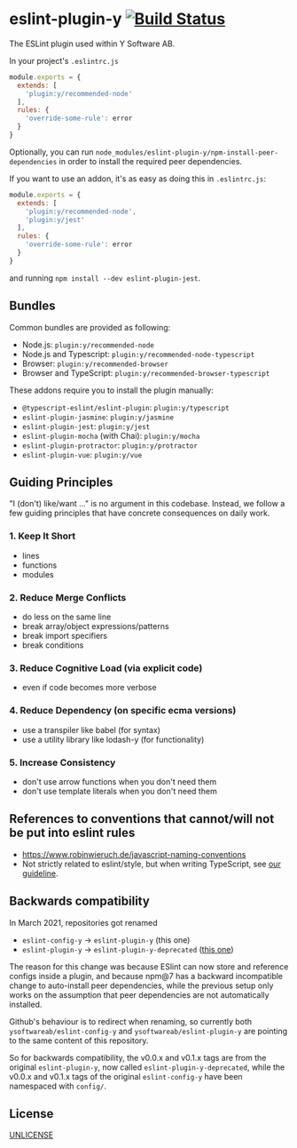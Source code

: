 # eslint-plugin-y [![Build Status][2]][1]

The ESLint plugin used within Y Software AB.

In your project's `.eslintrc.js`

```js
module.exports = {
  extends: [
    'plugin:y/recommended-node'
  ],
  rules: {
    'override-some-rule': error
  }
}
```

Optionally, you can run `node_modules/eslint-plugin-y/npm-install-peer-dependencies`
in order to install the required peer dependencies.

If you want to use an addon, it's as easy as doing this in `.eslintrc.js`:

```js
module.exports = {
  extends: [
    'plugin:y/recommended-node',
    'plugin:y/jest'
  ],
  rules: {
    'override-some-rule': error
  }
}
```

and running `npm install --dev eslint-plugin-jest`.


## Bundles

Common bundles are provided as following:

- Node.js: `plugin:y/recommended-node`
- Node.js and Typescript: `plugin:y/recommended-node-typescript`
- Browser: `plugin:y/recommended-browser`
- Browser and TypeScript: `plugin:y/recommended-browser-typescript`

These addons require you to install the plugin manually:

- `@typescript-eslint/eslint-plugin`: `plugin:y/typescript`
- `eslint-plugin-jasmine`: `plugin:y/jasmine`
- `eslint-plugin-jest`: `plugin:y/jest`
- `eslint-plugin-mocha` (with Chai): `plugin:y/mocha`
- `eslint-plugin-protractor`: `plugin:y/protractor`
- `eslint-plugin-vue`: `plugin:y/vue`


## Guiding Principles

"I (don't) like/want ..." is no argument in this codebase.
Instead, we follow a few guiding principles
that have concrete consequences on daily work.

### 1. Keep It Short
  * lines
  * functions
  * modules
### 2. Reduce Merge Conflicts
  * do less on the same line
  * break array/object expressions/patterns
  * break import specifiers
  * break conditions
### 3. Reduce Cognitive Load (via explicit code)
  * even if code becomes more verbose
### 4. Reduce Dependency (on specific ecma versions)
  * use a transpiler like babel (for syntax)
  * use a utility library like lodash-y (for functionality)
### 5. Increase Consistency
  * don't use arrow functions when you don't need them
  * don't use template literals when you don't need them


## References to conventions that cannot/will not be put into eslint rules

* https://www.robinwieruch.de/javascript-naming-conventions
* Not strictly related to eslint/style, but when writing TypeScript, see [our guideline](typescript.md).


## Backwards compatibility

In March 2021, repositories got renamed

* `eslint-config-y` -> `eslint-plugin-y` (this one)
* `eslint-plugin-y` -> `eslint-plugin-y-deprecated` ([this one](https://github.com/ysoftwareab/eslint-plugin-y-deprecated))

The reason for this change was because ESlint can now store and reference configs inside a plugin,
and because npm@7 has a backward incompatible change to auto-install peer dependencies,
while the previous setup only works on the assumption that peer dependencies are not automatically installed.

Github's behaviour is to redirect when renaming, so currently both `ysoftwareab/eslint-config-y`
and `ysoftwareab/eslint-plugin-y` are pointing to the same content of this repository.

So for backwards compatibility,
the v0.0.x and v0.1.x tags are from the original `eslint-plugin-y`,
now called `eslint-plugin-y-deprecated`,
while the v0.0.x and v0.1.x tags of the original `eslint-config-y`
have been namespaced with `config/`.


## License

[UNLICENSE](UNLICENSE)


  [1]: https://github.com/ysoftwareab/eslint-plugin-y/actions?query=workflow%3ACI+branch%3Amaster
  [2]: https://github.com/ysoftwareab/eslint-plugin-y/workflows/CI/badge.svg?branch=master
